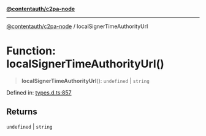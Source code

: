 [**@contentauth/c2pa-node**](../README.md)

***

[@contentauth/c2pa-node](../README.md) / localSignerTimeAuthorityUrl

# Function: localSignerTimeAuthorityUrl()

> **localSignerTimeAuthorityUrl**(): `undefined` \| `string`

Defined in: [types.d.ts:857](https://github.com/contentauth/c2pa-node-v2/blob/92024140271b3589278f2b732abca2c4a33b231a/js-src/types.d.ts#L857)

## Returns

`undefined` \| `string`
